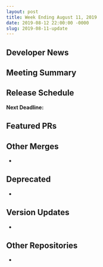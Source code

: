 ```yaml
---
layout: post
title: Week Ending August 11, 2019
date: 2019-08-12 22:00:00 -0000
slug: 2019-08-11-update
---
```


## Developer News


## Meeting Summary


## Release Schedule

**Next Deadline:**


## Featured PRs


## Other Merges

*

## Deprecated

*

## Version Updates

*

## Other Repositories

*
